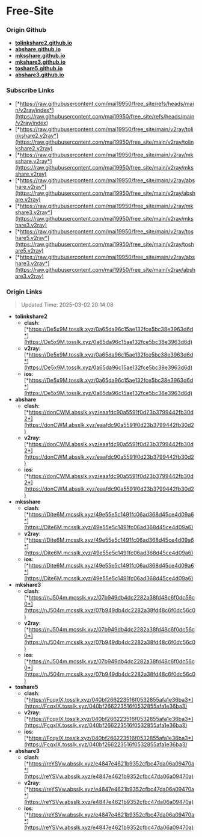# Free-Site

### Origin Github

- [**tolinkshare2.github.io**](https://github.com/tolinkshare2/tolinkshare2.github.io)
- [**abshare.github.io**](https://github.com/abshare/abshare.github.io)
- [**mksshare.github.io**](https://github.com/mksshare/mksshare.github.io)
- [**mkshare3.github.io**](https://github.com/mkshare3/mkshare3.github.io)
- [**toshare5.github.io**](https://github.com/toshare5/toshare5.github.io)
- [**abshare3.github.io**](https://github.com/abshare3/abshare3.github.io)

### Subscribe Links

- [*https://raw.githubusercontent.com/mai19950/free_site/refs/heads/main/v2ray/index*](https://raw.githubusercontent.com/mai19950/free_site/refs/heads/main/v2ray/index)
- [*https://raw.githubusercontent.com/mai19950/free_site/main/v2ray/tolinkshare2.v2ray*](https://raw.githubusercontent.com/mai19950/free_site/main/v2ray/tolinkshare2.v2ray)
- [*https://raw.githubusercontent.com/mai19950/free_site/main/v2ray/mksshare.v2ray*](https://raw.githubusercontent.com/mai19950/free_site/main/v2ray/mksshare.v2ray)
- [*https://raw.githubusercontent.com/mai19950/free_site/main/v2ray/abshare.v2ray*](https://raw.githubusercontent.com/mai19950/free_site/main/v2ray/abshare.v2ray)
- [*https://raw.githubusercontent.com/mai19950/free_site/main/v2ray/mkshare3.v2ray*](https://raw.githubusercontent.com/mai19950/free_site/main/v2ray/mkshare3.v2ray)
- [*https://raw.githubusercontent.com/mai19950/free_site/main/v2ray/toshare5.v2ray*](https://raw.githubusercontent.com/mai19950/free_site/main/v2ray/toshare5.v2ray)
- [*https://raw.githubusercontent.com/mai19950/free_site/main/v2ray/abshare3.v2ray*](https://raw.githubusercontent.com/mai19950/free_site/main/v2ray/abshare3.v2ray)

### Origin Links

> Updated Time: 2025-03-02 20:14:08

- **tolinkshare2**
  - **clash**: [*https://De5x9M.tosslk.xyz/0a65da96c15ae132fce5bc38e3963d6d*](https://De5x9M.tosslk.xyz/0a65da96c15ae132fce5bc38e3963d6d)
  - **v2ray**: [*https://De5x9M.tosslk.xyz/0a65da96c15ae132fce5bc38e3963d6d*](https://De5x9M.tosslk.xyz/0a65da96c15ae132fce5bc38e3963d6d)
  - **ios**: [*https://De5x9M.tosslk.xyz/0a65da96c15ae132fce5bc38e3963d6d*](https://De5x9M.tosslk.xyz/0a65da96c15ae132fce5bc38e3963d6d)
- **abshare**
  - **clash**: [*https://donCWM.absslk.xyz/eaafdc90a5591f0d23b3799442fb30d2*](https://donCWM.absslk.xyz/eaafdc90a5591f0d23b3799442fb30d2)
  - **v2ray**: [*https://donCWM.absslk.xyz/eaafdc90a5591f0d23b3799442fb30d2*](https://donCWM.absslk.xyz/eaafdc90a5591f0d23b3799442fb30d2)
  - **ios**: [*https://donCWM.absslk.xyz/eaafdc90a5591f0d23b3799442fb30d2*](https://donCWM.absslk.xyz/eaafdc90a5591f0d23b3799442fb30d2)
- **mksshare**
  - **clash**: [*https://Dite6M.mcsslk.xyz/49e55e5c1491fc06ad368d45ce4d09a6*](https://Dite6M.mcsslk.xyz/49e55e5c1491fc06ad368d45ce4d09a6)
  - **v2ray**: [*https://Dite6M.mcsslk.xyz/49e55e5c1491fc06ad368d45ce4d09a6*](https://Dite6M.mcsslk.xyz/49e55e5c1491fc06ad368d45ce4d09a6)
  - **ios**: [*https://Dite6M.mcsslk.xyz/49e55e5c1491fc06ad368d45ce4d09a6*](https://Dite6M.mcsslk.xyz/49e55e5c1491fc06ad368d45ce4d09a6)
- **mkshare3**
  - **clash**: [*https://nJ504m.mcsslk.xyz/07b949db4dc2282a38fd48c6f0dc56c0*](https://nJ504m.mcsslk.xyz/07b949db4dc2282a38fd48c6f0dc56c0)
  - **v2ray**: [*https://nJ504m.mcsslk.xyz/07b949db4dc2282a38fd48c6f0dc56c0*](https://nJ504m.mcsslk.xyz/07b949db4dc2282a38fd48c6f0dc56c0)
  - **ios**: [*https://nJ504m.mcsslk.xyz/07b949db4dc2282a38fd48c6f0dc56c0*](https://nJ504m.mcsslk.xyz/07b949db4dc2282a38fd48c6f0dc56c0)
- **toshare5**
  - **clash**: [*https://FcqxlX.tosslk.xyz/040bf266223516f0532855afa1e36ba3*](https://FcqxlX.tosslk.xyz/040bf266223516f0532855afa1e36ba3)
  - **v2ray**: [*https://FcqxlX.tosslk.xyz/040bf266223516f0532855afa1e36ba3*](https://FcqxlX.tosslk.xyz/040bf266223516f0532855afa1e36ba3)
  - **ios**: [*https://FcqxlX.tosslk.xyz/040bf266223516f0532855afa1e36ba3*](https://FcqxlX.tosslk.xyz/040bf266223516f0532855afa1e36ba3)
- **abshare3**
  - **clash**: [*https://reYSVw.absslk.xyz/e4847e4621b9352cfbc47da06a09470a*](https://reYSVw.absslk.xyz/e4847e4621b9352cfbc47da06a09470a)
  - **v2ray**: [*https://reYSVw.absslk.xyz/e4847e4621b9352cfbc47da06a09470a*](https://reYSVw.absslk.xyz/e4847e4621b9352cfbc47da06a09470a)
  - **ios**: [*https://reYSVw.absslk.xyz/e4847e4621b9352cfbc47da06a09470a*](https://reYSVw.absslk.xyz/e4847e4621b9352cfbc47da06a09470a)
